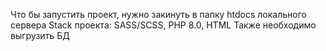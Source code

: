 Что бы запустить проект, нужно закинуть в папку htdocs локального сервера
Stack проекта: SASS/SCSS, РНР 8.0, HTML
Taкже необходимо выгрузить БД